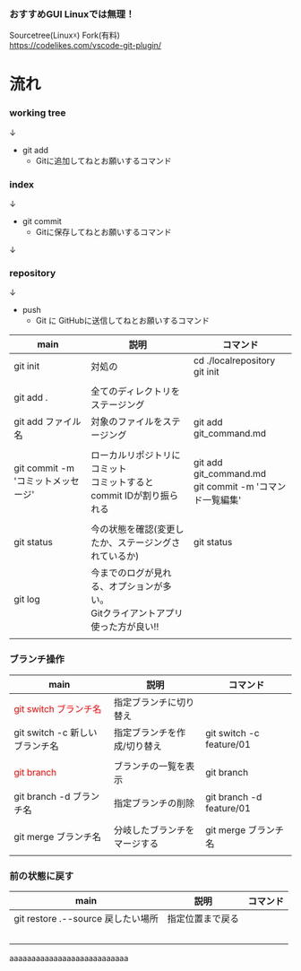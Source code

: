 ### おすすめGUI Linuxでは無理！
Sourcetree(Linux☓)
Fork(有料)
<br>
https://codelikes.com/vscode-git-plugin/
# 流れ
### working tree
↓
- git add 
    - Gitに追加してねとお願いするコマンド

### index
↓
- git commit
  - Gitに保存してねとお願いするコマンド
  
↓
### repository

↓
- push
  - Git に GitHubに送信してねとお願いするコマンド



| main                               | 説明                                                                              | コマンド                                                    |
| ---------------------------------- | --------------------------------------------------------------------------------- | ----------------------------------------------------------- |
| git init                           | 対処の                                                                            | cd ./localrepository <br> git init                          |
|                                    |                                                                                   |                                                             |
| git add .                          | 全てのディレクトリをステージング                                                  |                                                             |
| git add ファイル名                 | 対象のファイルをステージング                                                      | git add git_command.md                                      |
|                                    |                                                                                   |                                                             |
| git commit -m 'コミットメッセージ' | ローカルリポジトリにコミット <br>コミットするとcommit IDが割り振られる            | git add git_command.md<br> git commit -m 'コマンド一覧編集' |
|                                    |                                                                                   |                                                             |
| git status                         | 今の状態を確認(変更したか、ステージングされているか)                              | git status                                                  |
| git log                            | 今までのログが見れる、オプションが多い。<br>Gitクライアントアプリ使った方が良い!! |                                                             |
|                                    |                                                                                   |                                                             |

### ブランチ操作
| main                                           | 説明                         | コマンド                 |
| ---------------------------------------------- | ---------------------------- | ------------------------ |
| <font color="Red">git switch ブランチ名</font> | 指定ブランチに切り替え       |                          |
| git switch -c 新しいブランチ名                 | 指定ブランチを作成/切り替え  | git switch -c feature/01 |
|                                                |                              |                          |
| <font color="Red">git branch </font>           | ブランチの一覧を表示         | git branch               |
| git branch -d ブランチ名                       | 指定ブランチの削除           | git branch -d feature/01 |
|                                                |                              |                          |
| git merge ブランチ名                           | 分岐したブランチをマージする | git merge ブランチ名     |
|                                                |                              |                          |

### 前の状態に戻す
|                main                |       説明       | コマンド |
| ---------------------------------- | ---------------- | -------- |
| git restore .--source 戻したい場所 | 指定位置まで戻る |          |
|                                    |                  |          |
|                                    |                  |          |
|                                    |                  |          |
|                                    |                  |          |
|                                    |                  |          |
aaaaaaaaaaaaaaaaaaaaaaaaaaa